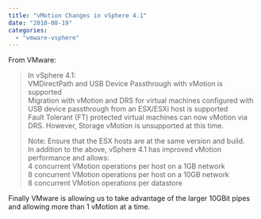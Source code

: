 ```yaml
---
title: "vMotion Changes in vSphere 4.1"
date: "2010-08-19"
categories: 
  - "vmware-vsphere"
---
```


From VMware:  

> In vSphere 4.1:  
> VMDirectPath and USB Device Passthrough with vMotion is supported  
> Migration with vMotion and DRS for virtual machines configured with USB device passthrough from an ESX/ESXi host is supported  
> Fault Tolerant (FT) protected virtual machines can now vMotion via DRS. However, Storage vMotion is unsupported at this time.  
>   
> Note: Ensure that the ESX hosts are at the same version and build.  
> In addition to the above, vSphere 4.1 has improved vMotion performance and allows:  
> 4 concurrent VMotion operations per host on a 1GB network  
> 8 concurrent VMotion operations per host on a 10GB network  
> 8 concurrent VMotion operations per datastore

  
Finally VMware is allowing us to take advantage of the larger 10GBit pipes and allowing more than 1 vMotion at a time.
